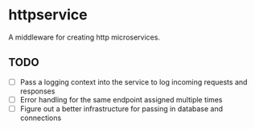 # httpservice

A middleware for creating http microservices.

## TODO

- [ ] Pass a logging context into the service to log incoming requests and responses
- [ ] Error handling for the same endpoint assigned multiple times
- [ ] Figure out a better infrastructure for passing in database and connections
